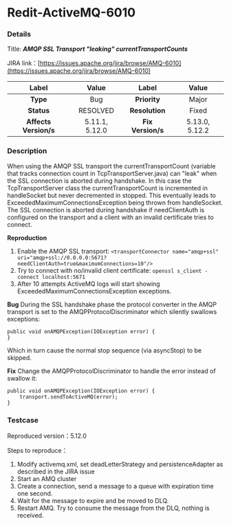 # Redit-ActiveMQ-6010

### Details

Title: ***AMQP SSL Transport "leaking" currentTransportCounts***

JIRA link：[https://issues.apache.org/jira/browse/AMQ-6010](https://issues.apache.org/jira/browse/AMQ-6010)

|         Label         |     Value      |       Label       |     Value      |
|:---------------------:|:--------------:|:-----------------:|:--------------:|
|       **Type**        |      Bug       |   **Priority**    |     Major      |
|      **Status**       |    RESOLVED    |  **Resolution**   |     Fixed      |
| **Affects Version/s** | 5.11.1, 5.12.0 | **Fix Version/s** | 5.13.0, 5.12.2 |

### Description

When using the AMQP SSL transport the currentTransportCount (variable that tracks connection count in TcpTransportServer.java) can "leak" when the SSL connection is aborted during handshake. In this case the TcpTransportServer class the currentTransportCount is incremented in handleSocket but never decremented in stopped. This eventually leads to ExceededMaximumConnectionsException being thrown from handleSocket. The SSL connection is aborted during handshake if needClientAuth is configured on the transport and a client with an invalid certificate tries to connect.

**Reproduction**

1. Enable the AMQP SSL transport: `<transportConnector name="amqp+ssl" uri="amqp+ssl://0.0.0.0:5671?needClientAuth=true&maximumConnections=10"/>`
2. Try to connect with no/invalid client certificate: `openssl s_client -connect localhost:5671`
3. After 10 attempts ActiveMQ logs will start showing ExceededMaximumConnectionsException exceptions.

**Bug**
During the SSL handshake phase the protocol converter in the AMQP transport is set to the AMQPProtocolDiscriminator which silently swallows exceptions:

```
public void onAMQPException(IOException error) {
}
```

Which in turn cause the normal stop sequence (via asyncStop) to be skipped.

**Fix**
Change the AMQPProtocolDiscriminator to handle the error instead of swallow it:

```
public void onAMQPException(IOException error) {
    transport.sendToActiveMQ(error);
}
```

### Testcase

Reproduced version：5.12.0

Steps to reproduce：

1. Modify activemq.xml, set deadLetterStrategy and persistenceAdapter as described in the JIRA issue
2. Start an AMQ cluster
3. Create a connection, send a message to a queue with expiration time one second.
4. Wait for the message to expire and be moved to DLQ.
5. Restart AMQ. Try to consume the message from the DLQ, nothing is received.
